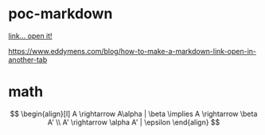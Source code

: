<base target="_blank">

# poc-markdown

[link... open it!](https://www.eddymens.com/blog/how-to-make-a-markdown-link-open-in-another-tab)

<a href="http://example.com" target="_blank">https://www.eddymens.com/blog/how-to-make-a-markdown-link-open-in-another-tab</a>

# math
$$
\begin{align}[l]
A \rightarrow A\alpha | \beta \implies
A \rightarrow \beta A' \\
A' \rightarrow \alpha A' | \epsilon
\end{align}
$$
